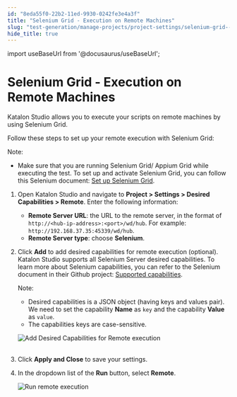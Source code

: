 ```yaml
---
id: "8eda55f0-22b2-11ed-9930-0242fe3e4a3f"
title: "Selenium Grid - Execution on Remote Machines"
slug: "test-generation/manage-projects/project-settings/selenium-grid---execution-on-remote-machines"
hide_title: true
---
```

import useBaseUrl from '@docusaurus/useBaseUrl';


# <a id="id" class="anchor_top_offset"/><a id="ariaid-title1" class="anchor_top_offset"/>Selenium Grid - Execution on Remote Machines

<p xmlns="http://www.w3.org/1999/xhtml" className="p">Katalon Studio allows you to execute your scripts on remote   machines by using Selenium Grid.</p> 
<p xmlns="http://www.w3.org/1999/xhtml" className="p">Follow these steps to set up your remote execution with Selenium   Grid:</p> 
<div xmlns="http://www.w3.org/1999/xhtml" className="note note note_note"><span className="note__title">Note:</span> 
  <ul className="ul"><li className="li"><p className="p">Make sure that you are running Selenium Grid/ Appium Grid while
        executing the test. To set up and activate Selenium Grid, you can
        follow this Selenium document: <a className="xref j-external-link" href="https://www.selenium.dev/documentation/legacy/grid_3/setting_up_your_own_grid/#step-1-start-the-hub" target="_blank">Set
          up Selenium Grid</a>.</p></li></ul>
</div>
<ol xmlns="http://www.w3.org/1999/xhtml" className="ol"><li className="li">     <p className="p">Open Katalon Studio and navigate to <strong className="ph b">Project &gt;         Settings &gt; Desired Capabilities &gt; Remote</strong>. Enter the       following information:</p>     <ul className="ul"><li className="li">         <strong className="ph b">Remote Server URL</strong>: the URL to the remote         server, in the format of         <code className="ph codeph">http://&lt;hub-ip-address&gt;:&lt;port&gt;/wd/hub</code>. For         example: <code className="ph codeph">http://192.168.37.35:45339/wd/hub</code>.</li><li className="li">         <strong className="ph b">Remote Server type</strong>: choose         <strong className="ph b">Selenium</strong>.</li></ul>   </li><li className="li">     <p className="p">Click <strong className="ph b">Add</strong> to add desired capabilities for       remote execution (optional). Katalon Studio supports all Selenium       Server desired capabilities. To learn more about Selenium       capabilities, you can refer to the Selenium document in their       Github project: <a className="xref j-external-link" href="https://github.com/SeleniumHQ/selenium/wiki/DesiredCapabilities#used-by-the-selenium-server-for-browser-selection" target="_blank">Supported         capabilities</a>.</p>     <div className="note note note_note"><span className="note__title">Note:</span>        <ul className="ul"><li className="li">Desired capabilities is a JSON object (having keys and values           pair). We need to set the capability <strong className="ph b">Name</strong> as           <code className="ph codeph">key</code> and the capability <strong className="ph b">Value</strong> as           <code className="ph codeph">value</code>.</li><li className="li">The capabilities keys are case-sensitive.</li></ul>     </div>     <p className="p">       <img className="image" src={useBaseUrl("https://github.com/katalon-studio/docs-images/raw/master/katalon-studio/docs/project-settings-new-ui/KS-DC-Remote-settings.png")} alt="Add Desired Capabilities for Remote execution" /><br /><br />     </p>   </li><li className="li">     <p className="p">Click <strong className="ph b">Apply and Close</strong> to save your       settings.</p>   </li><li className="li">     <p className="p">In the dropdown list of the <strong className="ph b">Run</strong> button, select       <strong className="ph b">Remote</strong>.</p>     <p className="p">       <img className="image" src={useBaseUrl("https://github.com/katalon-studio/docs-images/raw/master/katalon-studio/docs/selenium-grid-integration/KS-DC-Run-Remote-execution.png")} alt="Run remote execution" /><br /><br />     </p>   </li></ol> 
